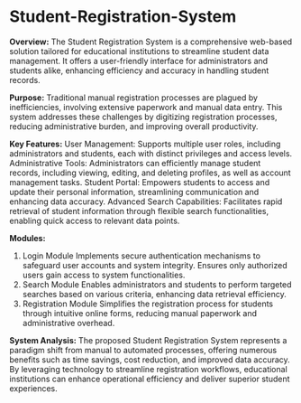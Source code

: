 # Student-Registration-System

**Overview:**
The Student Registration System is a comprehensive web-based solution tailored for educational institutions to streamline student data management. It offers a user-friendly interface for administrators and students alike, enhancing efficiency and accuracy in handling student records.

**Purpose:**
Traditional manual registration processes are plagued by inefficiencies, involving extensive paperwork and manual data entry. This system addresses these challenges by digitizing registration processes, reducing administrative burden, and improving overall productivity.

**Key Features:**
User Management: Supports multiple user roles, including administrators and students, each with distinct privileges and access levels.
Administrative Tools: Administrators can efficiently manage student records, including viewing, editing, and deleting profiles, as well as account management tasks.
Student Portal: Empowers students to access and update their personal information, streamlining communication and enhancing data accuracy.
Advanced Search Capabilities: Facilitates rapid retrieval of student information through flexible search functionalities, enabling quick access to relevant data points.

**Modules:**
1. Login Module
Implements secure authentication mechanisms to safeguard user accounts and system integrity.
Ensures only authorized users gain access to system functionalities.
2. Search Module
Enables administrators and students to perform targeted searches based on various criteria, enhancing data retrieval efficiency.
3. Registration Module
Simplifies the registration process for students through intuitive online forms, reducing manual paperwork and administrative overhead.

**System Analysis:**
The proposed Student Registration System represents a paradigm shift from manual to automated processes, offering numerous benefits such as time savings, cost reduction, and improved data accuracy. By leveraging technology to streamline registration workflows, educational institutions can enhance operational efficiency and deliver superior student experiences.
